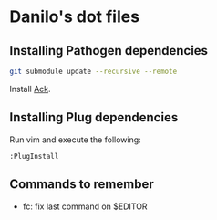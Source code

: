 # Danilo's dot files

## Installing Pathogen dependencies

```bash
git submodule update --recursive --remote
```

Install [Ack](https://beyondgrep.com/install/).

## Installing Plug dependencies

Run vim and execute the following:
```
:PlugInstall
```

## Commands to remember

- fc: fix last command on $EDITOR
